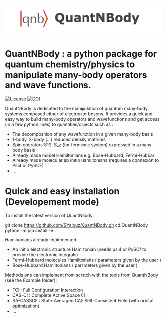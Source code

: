 
![](logo.png)

# QuantNBody : a python package for quantum chemistry/physics to manipulate many-body operators and wave functions.
 
[![License](https://img.shields.io/badge/License-Apache%202.0-blue.svg)](https://opensource.org/licenses/Apache-2.0)
[![DOI](https://zenodo.org/badge/DOI/10.5281/zenodo.6565736.svg)](https://doi.org/10.5281/zenodo.6565736)

QuantNBody is dedicated to the manipulation of quantum many-body systems composed either of electron or bosons.
It provides a quick and easy way to build many-body operators and wavefunctions and get access
(in a few python lines) to quantities/objects such as :

- The decomposition of any wavefunction in a given many-body basis
- 1-body, 2-body (...) reduced density matrices 
- Spin operators S^2, S_z (for fermionic system) expressed in a many-body basis
- Already made model Hamiltonians e.g. Bose-Hubbard, Fermi-Hubbar
- Already made molecular ab initio Hamiltonians (requires a connexion to Psi4 or PySCF)
- ...

 # Quick and easy installation (Developement mode)
To install the latest version of QuantNBody:

git clone https://github.com/SYalouz/QuantNBody.git
cd QuantNBody
python -m pip install -e .

Hamiltonians already implemented:

- Ab initio electronic structure Hamiltonian (needs psi4 or PySCf to provide the electronic integrals)
- Fermi-Hubbard molecules Hamiltonians ( parameters given by the user )
- Bose-Hubbard Hamiltonians ( parameters given by the user )

Methods one can implement from scratch with the tools from QuantNBody (see the Example folder):
- FCI : Full Configuration Interaction
- CAS-CI : Complete Active Space CI  
- SA-CASSCF : State-Averaged  CAS Self-Consistent Field (with orbital optimization)
- ...
